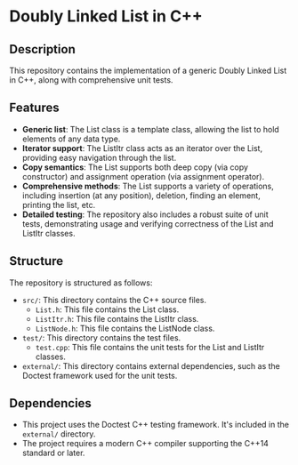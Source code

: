 # Doubly Linked List in C++

## Description
This repository contains the implementation of a generic Doubly Linked List in C++, along with comprehensive unit tests.

## Features

- **Generic list**: The List class is a template class, allowing the list to hold elements of any data type.
- **Iterator support**: The ListItr class acts as an iterator over the List, providing easy navigation through the list.
- **Copy semantics**: The List supports both deep copy (via copy constructor) and assignment operation (via assignment operator).
- **Comprehensive methods**: The List supports a variety of operations, including insertion (at any position), deletion, finding an element, printing the list, etc.
- **Detailed testing**: The repository also includes a robust suite of unit tests, demonstrating usage and verifying correctness of the List and ListItr classes.

## Structure

The repository is structured as follows:

- `src/`: This directory contains the C++ source files.
    - `List.h`: This file contains the List class.
    - `ListItr.h`: This file contains the ListItr class.
    - `ListNode.h`: This file contains the ListNode class.
- `test/`: This directory contains the test files.
    - `test.cpp`: This file contains the unit tests for the List and ListItr classes.
- `external/`: This directory contains external dependencies, such as the Doctest framework used for the unit tests.

## Dependencies

- This project uses the Doctest C++ testing framework. It's included in the `external/` directory.
- The project requires a modern C++ compiler supporting the C++14 standard or later.